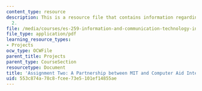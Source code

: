 ```yaml
---
content_type: resource
description: This is a resource file that contains information regarding assignment
  2.
file: /media/courses/es-259-information-and-communication-technology-in-africa-spring-2006/553c874a78c8fcee73e5101ef14855ae_MITES_259S06_gill_2.pdf
file_type: application/pdf
learning_resource_types:
- Projects
ocw_type: OCWFile
parent_title: Projects
parent_type: CourseSection
resourcetype: Document
title: 'Assignment Two: A Partnership between MIT and Computer Aid International'
uid: 553c874a-78c8-fcee-73e5-101ef14855ae
---
```

